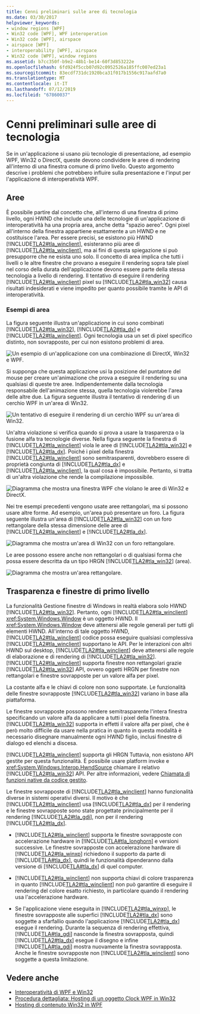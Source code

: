 ```yaml
---
title: Cenni preliminari sulle aree di tecnologia
ms.date: 03/30/2017
helpviewer_keywords:
- window regions [WPF]
- Win32 code [WPF], WPF interoperation
- Win32 code [WPF], airspace
- airspace [WPF]
- interoperability [WPF], airspace
- Win32 code [WPF], window regions
ms.assetid: b7cc350f-b9e2-48b1-be14-60f3d853222e
ms.openlocfilehash: 6fd924f5ccb07d92c0952526a185ffc007ed23a1
ms.sourcegitcommit: 83ecdf731dc1920bca31f017b1556c917aafd7a0
ms.translationtype: MT
ms.contentlocale: it-IT
ms.lasthandoff: 07/12/2019
ms.locfileid: "67860037"
---
```

# <a name="technology-regions-overview"></a>Cenni preliminari sulle aree di tecnologia
Se in un'applicazione si usano più tecnologie di presentazione, ad esempio WPF, Win32 o DirectX, queste devono condividere le aree di rendering all'interno di una finestra comune di primo livello. Questo argomento descrive i problemi che potrebbero influire sulla presentazione e l'input per l'applicazione di interoperatività WPF.  
  
## <a name="regions"></a>Aree  
 È possibile partire dal concetto che, all'interno di una finestra di primo livello, ogni HWND che include una delle tecnologie di un'applicazione di interoperatività ha una propria area, anche detta "spazio aereo". Ogni pixel all'interno della finestra appartiene esattamente a un HWND e ne costituisce l'area. Per essere precisi, se esistono più HWND [!INCLUDE[TLA2#tla_winclient](../../../../includes/tla2sharptla-winclient-md.md)], esisteranno più aree di [!INCLUDE[TLA2#tla_winclient](../../../../includes/tla2sharptla-winclient-md.md)], ma ai fini di questa spiegazione si può presupporre che ne esista uno solo. Il concetto di area implica che tutti i livelli o le altre finestre che provano a eseguire il rendering sopra tale pixel nel corso della durata dell'applicazione devono essere parte della stessa tecnologia a livello di rendering. Il tentativo di eseguire il rendering [!INCLUDE[TLA2#tla_winclient](../../../../includes/tla2sharptla-winclient-md.md)] pixel su [!INCLUDE[TLA2#tla_win32](../../../../includes/tla2sharptla-win32-md.md)] causa risultati indesiderati e viene impedito per quanto possibile tramite le API di interoperatività.  
  
### <a name="region-examples"></a>Esempi di area  
 La figura seguente illustra un'applicazione in cui sono combinati [!INCLUDE[TLA2#tla_win32](../../../../includes/tla2sharptla-win32-md.md)], [!INCLUDE[TLA2#tla_dx](../../../../includes/tla2sharptla-dx-md.md)] e [!INCLUDE[TLA2#tla_winclient](../../../../includes/tla2sharptla-winclient-md.md)]. Ogni tecnologia usa un set di pixel specifico distinto, non sovrapposto, per cui non esistono problemi di area.  
  
 ![Un esempio di un'applicazione con una combinazione di DirectX, Win32 e WPF.](./media/technology-regions-overview/win32-directx-windows-presentation-foundation-application.png)  
  
 Si supponga che questa applicazione usi la posizione del puntatore del mouse per creare un'animazione che prova a eseguire il rendering su una qualsiasi di queste tre aree. Indipendentemente dalla tecnologia responsabile dell'animazione stessa, quella tecnologia violerebbe l'area delle altre due. La figura seguente illustra il tentativo di rendering di un cerchio WPF in un'area di Win32.  
  
 ![Un tentativo di eseguire il rendering di un cerchio WPF su un'area di Win32.](./media/technology-regions-overview/render-windows-presentation-foundation-circle-over-win32-region.png)  
  
 Un'altra violazione si verifica quando si prova a usare la trasparenza o la fusione alfa tra tecnologie diverse.  Nella figura seguente la finestra di [!INCLUDE[TLA2#tla_winclient](../../../../includes/tla2sharptla-winclient-md.md)] viola le aree di [!INCLUDE[TLA2#tla_win32](../../../../includes/tla2sharptla-win32-md.md)] e [!INCLUDE[TLA2#tla_dx](../../../../includes/tla2sharptla-dx-md.md)]. Poiché i pixel della finestra [!INCLUDE[TLA2#tla_winclient](../../../../includes/tla2sharptla-winclient-md.md)] sono semitrasparenti, dovrebbero essere di proprietà congiunta di [!INCLUDE[TLA2#tla_dx](../../../../includes/tla2sharptla-dx-md.md)] e [!INCLUDE[TLA2#tla_winclient](../../../../includes/tla2sharptla-winclient-md.md)], la qual cosa è impossibile.  Pertanto, si tratta di un'altra violazione che rende la compilazione impossibile.  
  
 ![Diagramma che mostra una finestra WPF che violano le aree di Win32 e DirectX.](./media/technology-regions-overview/windows-foundation-presentation-box-violate-win32-directx-region.png)  
  
 Nei tre esempi precedenti vengono usate aree rettangolari, ma si possono usare altre forme.  Ad esempio, un'area può presentare un foro. La figura seguente illustra un'area di [!INCLUDE[TLA2#tla_win32](../../../../includes/tla2sharptla-win32-md.md)] con un foro rettangolare della stessa dimensione delle aree di [!INCLUDE[TLA2#tla_winclient](../../../../includes/tla2sharptla-winclient-md.md)] e [!INCLUDE[TLA2#tla_dx](../../../../includes/tla2sharptla-dx-md.md)].  
  
 ![Diagramma che mostra un'area di Win32 con un foro rettangolare.](./media/technology-regions-overview/win32-region-rectangular-hole.png)  
  
 Le aree possono essere anche non rettangolari o di qualsiasi forma che possa essere descritta da un tipo HRGN [!INCLUDE[TLA2#tla_win32](../../../../includes/tla2sharptla-win32-md.md)] (area).  
  
 ![Diagramma che mostra un'area rettangolare.](./media/technology-regions-overview/nonrectangular-win32-region.png)  
  
## <a name="transparency-and-top-level-windows"></a>Trasparenza e finestre di primo livello  
 La funzionalità Gestione finestre di Windows in realtà elabora solo HWND [!INCLUDE[TLA2#tla_win32](../../../../includes/tla2sharptla-win32-md.md)]. Pertanto, ogni [!INCLUDE[TLA2#tla_winclient](../../../../includes/tla2sharptla-winclient-md.md)] <xref:System.Windows.Window> è un oggetto HWND. Il <xref:System.Windows.Window> deve attenersi alle regole generali per tutti gli elementi HWND. All'interno di tale oggetto HWND, [!INCLUDE[TLA2#tla_winclient](../../../../includes/tla2sharptla-winclient-md.md)] codice possa eseguire qualsiasi complessiva [!INCLUDE[TLA2#tla_winclient](../../../../includes/tla2sharptla-winclient-md.md)] supportano le API. Per le interazioni con altri HWND sul desktop, [!INCLUDE[TLA2#tla_winclient](../../../../includes/tla2sharptla-winclient-md.md)] deve attenersi alle regole di elaborazione e di rendering di [!INCLUDE[TLA2#tla_win32](../../../../includes/tla2sharptla-win32-md.md)].  [!INCLUDE[TLA2#tla_winclient](../../../../includes/tla2sharptla-winclient-md.md)] supporta finestre non rettangolari grazie [!INCLUDE[TLA2#tla_win32](../../../../includes/tla2sharptla-win32-md.md)] API, ovvero oggetti HRGN per finestre non rettangolari e finestre sovrapposte per un valore alfa per pixel.  
  
 La costante alfa e le chiavi di colore non sono supportate.  Le funzionalità delle finestre sovrapposte [!INCLUDE[TLA2#tla_win32](../../../../includes/tla2sharptla-win32-md.md)] variano in base alla piattaforma.  
  
 Le finestre sovrapposte possono rendere semitrasparente l'intera finestra specificando un valore alfa da applicare a tutti i pixel della finestra.  [!INCLUDE[TLA2#tla_win32](../../../../includes/tla2sharptla-win32-md.md)] supporta in effetti il valore alfa per pixel, che è però molto difficile da usare nella pratica in quanto in questa modalità è necessario disegnare manualmente ogni HWND figlio, inclusi finestre di dialogo ed elenchi a discesa.  
  
 [!INCLUDE[TLA2#tla_winclient](../../../../includes/tla2sharptla-winclient-md.md)] supporta gli HRGN Tuttavia, non esistono API gestite per questa funzionalità. È possibile usare platform invoke e <xref:System.Windows.Interop.HwndSource> chiamare il relativo [!INCLUDE[TLA2#tla_win32](../../../../includes/tla2sharptla-win32-md.md)] API. Per altre informazioni, vedere [Chiamata di funzioni native da codice gestito](/cpp/dotnet/calling-native-functions-from-managed-code).  
  
 Le finestre sovrapposte di [!INCLUDE[TLA2#tla_winclient](../../../../includes/tla2sharptla-winclient-md.md)] hanno funzionalità diverse in sistemi operativi diversi. Il motivo è che [!INCLUDE[TLA2#tla_winclient](../../../../includes/tla2sharptla-winclient-md.md)] usa [!INCLUDE[TLA2#tla_dx](../../../../includes/tla2sharptla-dx-md.md)] per il rendering e le finestre sovrapposte sono state progettate principalmente per il rendering [!INCLUDE[TLA2#tla_gdi](../../../../includes/tla2sharptla-gdi-md.md)], non per il rendering [!INCLUDE[TLA2#tla_dx](../../../../includes/tla2sharptla-dx-md.md)].  
  
- [!INCLUDE[TLA2#tla_winclient](../../../../includes/tla2sharptla-winclient-md.md)] supporta le finestre sovrapposte con accelerazione hardware in [!INCLUDE[TLA#tla_longhorn](../../../../includes/tlasharptla-longhorn-md.md)] e versioni successive. Le finestre sovrapposte con accelerazione hardware di [!INCLUDE[TLA2#tla_winxp](../../../../includes/tla2sharptla-winxp-md.md)] richiedono il supporto da parte di [!INCLUDE[TLA#tla_dx](../../../../includes/tlasharptla-dx-md.md)], quindi le funzionalità dipenderanno dalla versione di [!INCLUDE[TLA#tla_dx](../../../../includes/tlasharptla-dx-md.md)] di quel computer.  
  
- [!INCLUDE[TLA2#tla_winclient](../../../../includes/tla2sharptla-winclient-md.md)] non supporta chiavi di colore trasparenza in quanto [!INCLUDE[TLA2#tla_winclient](../../../../includes/tla2sharptla-winclient-md.md)] non può garantire di eseguire il rendering del colore esatto richiesto, in particolare quando il rendering usa l'accelerazione hardware.  
  
- Se l'applicazione viene eseguita in [!INCLUDE[TLA2#tla_winxp](../../../../includes/tla2sharptla-winxp-md.md)], le finestre sovrapposte alle superfici [!INCLUDE[TLA2#tla_dx](../../../../includes/tla2sharptla-dx-md.md)] sono soggette a sfarfallio quando l'applicazione [!INCLUDE[TLA2#tla_dx](../../../../includes/tla2sharptla-dx-md.md)] esegue il rendering.  Durante la sequenza di rendering effettiva, [!INCLUDE[TLA#tla_gdi](../../../../includes/tlasharptla-gdi-md.md)] nasconde la finestra sovrapposta, quindi [!INCLUDE[TLA2#tla_dx](../../../../includes/tla2sharptla-dx-md.md)] esegue il disegno e infine [!INCLUDE[TLA#tla_gdi](../../../../includes/tlasharptla-gdi-md.md)] mostra nuovamente la finestra sovrapposta.  Anche le finestre sovrapposte non [!INCLUDE[TLA2#tla_winclient](../../../../includes/tla2sharptla-winclient-md.md)] sono soggette a questa limitazione.  
  
## <a name="see-also"></a>Vedere anche

- [Interoperatività di WPF e Win32](wpf-and-win32-interoperation.md)
- [Procedura dettagliata: Hosting di un oggetto Clock WPF in Win32](walkthrough-hosting-a-wpf-clock-in-win32.md)
- [Hosting di contenuto Win32 in WPF](hosting-win32-content-in-wpf.md)
